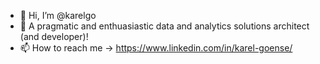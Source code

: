 - 👋 Hi, I’m @karelgo
- 💞️ A pragmatic and enthuasiastic data and analytics solutions architect (and developer)!
- 📫 How to reach me -> https://www.linkedin.com/in/karel-goense/ 

<!---
karelgo/karelgo is a ✨ special ✨ repository because its `README.md` (this file) appears on your GitHub profile.
You can click the Preview link to take a look at your changes.
--->
